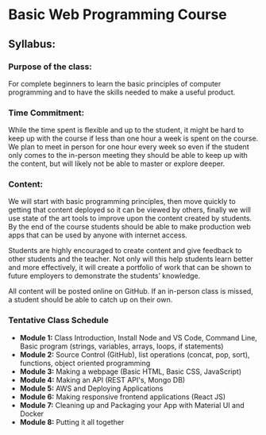 # Basic Web Programming Course

## Syllabus:

### Purpose of the class:
For complete beginners to learn the basic principles of computer programming and to have the skills needed to make a useful product. 

### Time Commitment:
While the time spent is flexible and up to the student, it might be hard to keep up with the course if less than one hour a week is spent on the course. We plan to meet in person for one hour every week so even if the student only comes to the in-person meeting they should be able to keep up with the content, but will likely not be able to master or explore deeper. 

### Content:
We will start with basic programming principles, then move quickly to getting that content deployed so it can be viewed by others, finally we will use state of the art tools to improve upon the content created by students. By the end of the course students should be able to make production web apps that can be used by anyone with internet access. 

Students are highly encouraged to create content and give feedback to other students and the teacher. Not only will this help students learn better and more effectively, it will create a portfolio of work that can be shown to future employers to demonstrate the students’ knowledge.

All content will be posted online on GitHub. If an in-person class is missed, a student should be able to catch up on their own.

### Tentative Class Schedule
- **Module 1:** Class Introduction, Install Node and VS Code, Command Line, Basic program (strings, variables, arrays, loops, if statements)
- **Module 2:** Source Control (GitHub), list operations (concat, pop, sort), functions, object oriented programming
- **Module 3:** Making a webpage (Basic HTML, Basic CSS, JavaScript)
- **Module 4:** Making an API (REST API's, Mongo DB)
- **Module 5:** AWS and Deploying Applications
- **Module 6:** Making responsive frontend applications (React JS)
- **Module 7:** Cleaning up and Packaging your App with Material UI and Docker
- **Module 8:** Putting it all together
